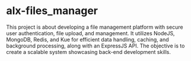 # alx-files_manager
This project is about developing a file management platform with secure user authentication, file upload, and management. It utilizes NodeJS, MongoDB, Redis, and Kue for efficient data handling, caching, and background processing, along with an ExpressJS API. The objective is to create a scalable system showcasing back-end development skills.

